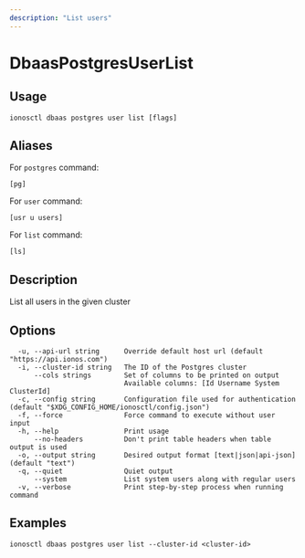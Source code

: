 ```yaml
---
description: "List users"
---
```


# DbaasPostgresUserList

## Usage

```text
ionosctl dbaas postgres user list [flags]
```

## Aliases

For `postgres` command:

```text
[pg]
```

For `user` command:

```text
[usr u users]
```

For `list` command:

```text
[ls]
```

## Description

List all users in the given cluster

## Options

```text
  -u, --api-url string      Override default host url (default "https://api.ionos.com")
  -i, --cluster-id string   The ID of the Postgres cluster
      --cols strings        Set of columns to be printed on output 
                            Available columns: [Id Username System ClusterId]
  -c, --config string       Configuration file used for authentication (default "$XDG_CONFIG_HOME/ionosctl/config.json")
  -f, --force               Force command to execute without user input
  -h, --help                Print usage
      --no-headers          Don't print table headers when table output is used
  -o, --output string       Desired output format [text|json|api-json] (default "text")
  -q, --quiet               Quiet output
      --system              List system users along with regular users
  -v, --verbose             Print step-by-step process when running command
```

## Examples

```text
ionosctl dbaas postgres user list --cluster-id <cluster-id>
```

